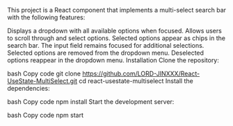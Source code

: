 This project is a React component that implements a multi-select search bar with the following features:

Displays a dropdown with all available options when focused.
Allows users to scroll through and select options.
Selected options appear as chips in the search bar.
The input field remains focused for additional selections.
Selected options are removed from the dropdown menu.
Deselected options reappear in the dropdown menu.
Installation
Clone the repository:

bash
Copy code
git clone https://github.com/LORD-JINXXX/React-UseState-MultiSelect.git
cd react-usestate-multiselect
Install the dependencies:

bash
Copy code
npm install
Start the development server:

bash
Copy code
npm start
